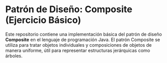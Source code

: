 # Patrón de Diseño: Composite (Ejercicio Básico)

Este repositorio contiene una implementación básica del patrón de diseño **Composite** en el lenguaje de programación Java. El patrón Composite se utiliza para tratar objetos individuales y composiciones de objetos de manera uniforme, útil para representar estructuras jerárquicas como árboles.
